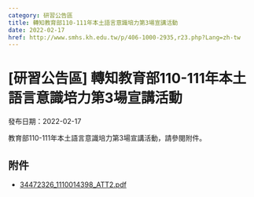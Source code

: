 ```yaml
---
category: 研習公告區
title: 轉知教育部110-111年本土語言意識培力第3場宣講活動
date: 2022-02-17
href: http://www.smhs.kh.edu.tw/p/406-1000-2935,r23.php?Lang=zh-tw
---
```


# [研習公告區] 轉知教育部110-111年本土語言意識培力第3場宣講活動

發布日期：2022-02-17

<div><div></div><div>教育部110-111年本土語言意識培力第3場宣講活動，請參閱附件。</div></div>

## 附件

- [34472326_1110014398_ATT2.pdf](https://www.smhs.kh.edu.tw/var/file/0/1000/attach/25/pta_2650_4856317_87443.pdf)
